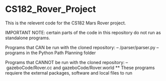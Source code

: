 # CS182_Rover_Project

This is the relevent code for the CS182 Mars Rover project. 


IMPORTANT NOTE: certain parts of the code in this repository do not run as standalone programs. 

Programs that CAN be run with the cloned repository: 
  – /parser/parser.py
  – programs in the Python Path Planning folder 

Programs that CANNOT be run with the cloned repository: 
  – gazeboCode/Rover.cc and gazeboCode/Rover.world
  ** These programs requiere the external packages, software and local files to run  
